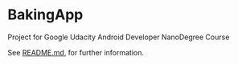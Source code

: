 # BakingApp
Project for Google Udacity Android Developer NanoDegree Course

See [README.md](https://github.com/aromanelli/BakingApp/tree/master/readme), for further information.
